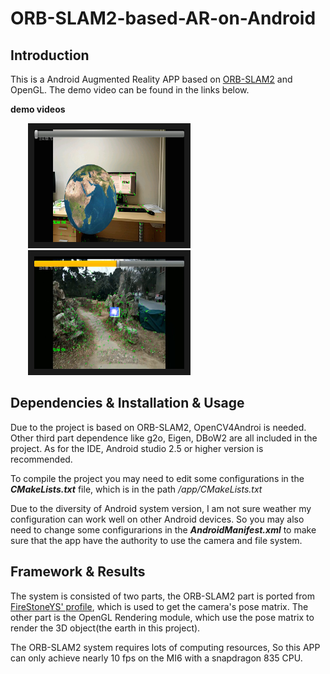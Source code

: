# ORB-SLAM2-based-AR-on-Android
## Introduction
This is a Android Augmented Reality APP based on [ORB-SLAM2](https://github.com/raulmur/ORB_SLAM2) and OpenGL. The demo video can be found in the links below.


**demo  videos** 

&nbsp;&nbsp;&nbsp;&nbsp;&nbsp;&nbsp;
<a href="http://player.youku.com/embed/XMzU0NjY5OTAyOA==" target="_blank"><img src="result/earth.jpg" 
alt="ORB-SLAM2" width="240" height="180" border="10" /></a>      
&nbsp;&nbsp;&nbsp;&nbsp;&nbsp;&nbsp;
<a href="http://player.youku.com/embed/XMzU0NjcwNjI0OA==" target="_blank"><img src="result/cube.jpg" 
alt="ORB-SLAM2" width="240" height="180" border="10" /></a>



## Dependencies & Installation & Usage 
Due to the project is based on ORB-SLAM2, OpenCV4Androi is needed. Other third part dependence like g2o, Eigen, DBoW2 are all included in the project. As for the IDE, Android studio 2.5 or higher version is recommended.


To compile the project you may need to edit some configurations in the ***CMakeLists.txt*** file, which is in the path */app/CMakeLists.txt* 


Due to the diversity of Android system version, I am not sure weather my configuration can work well on other Android devices. So you may also need to change some configurarions in the ***AndroidManifest.xml*** to make sure that the app have the authority to use the camera and file system.

## Framework & Results
The system is consisted of two parts, the ORB-SLAM2 part is ported from [FireStoneYS' profile](https://github.com/FireStoneYS/ORB_SLAM2_Android), which is used to get the camera's pose matrix. The other part is the OpenGL Rendering module, which use the pose matrix to render the 3D object(the earth in this project).


The ORB-SLAM2 system requires lots of computing resources, So this APP can only achieve nearly 10 fps on the MI6 with a snapdragon 835 CPU. 
